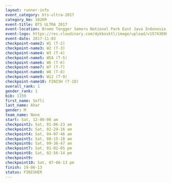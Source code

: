 ```yaml
---
layout: runner-info 
event_category: bts-ultra-2017 
category_km: 102KM 
event-title: BTS ULTRA 2017 
event-location: Bromo Tengger Semeru National Park East Java Indonesia 
event-logo: https://res.cloudinary.com/dykbosktl/image/upload/v1574389068/Logo/btsultra-profilpic_qfpjxb.png 
event-date: 2017-11-03 
checkpoint-name2: W1 (T-2) 
checkpoint-name3: W2 (T-3) 
checkpoint-name4: W3 (T-4) 
checkpoint-name5: W5A (T-5) 
checkpoint-name6: W6 (T-6) 
checkpoint-name7: W7 (T-7) 
checkpoint-name8: W8 (T-8) 
checkpoint-name9: W12 (T-9) 
checkpoint-name10: FINISH (T-10) 
overall_rank: 1
gender_rank: 1
bib: 1159
first_name: Sefli
last_name: Ahar
gender: M
team_name: None
start: Sat, 12-00-00 am
checkpoint2: Sat, 01-06-23 am
checkpoint3: Sat, 02-29-16 am
checkpoint4: Sat, 04-07-46 am
checkpoint5: Sat, 08-15-18 am
checkpoint6: Sat, 09-36-47 am
checkpoint7: Sat, 01-02-05 pm
checkpoint8: Sat, 02-56-14 pm
checkpoint9: 
checkpoint10: Sat, 07-06-13 pm
finish: 19-06-13
status: FINISHER
---
```

